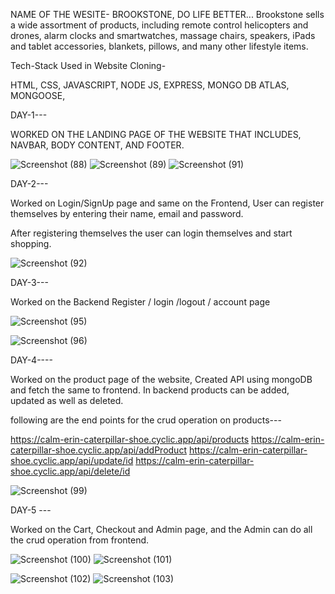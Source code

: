NAME OF THE WESITE- BROOKSTONE, DO LIFE BETTER...
Brookstone sells a wide assortment of products, including remote control helicopters and drones, alarm clocks and smartwatches, massage chairs, speakers, iPads and tablet accessories, blankets, pillows, and many other lifestyle items.

Tech-Stack Used in Website Cloning-

HTML,
CSS,
JAVASCRIPT,
NODE JS,
EXPRESS,
MONGO DB ATLAS,
MONGOOSE,


DAY-1---

WORKED ON THE LANDING PAGE OF THE WEBSITE THAT INCLUDES, NAVBAR, BODY CONTENT, AND FOOTER.

![Screenshot (88)](https://user-images.githubusercontent.com/115460277/220543292-73f8341a-981a-4250-83a7-f80fd3fd1d14.png)
![Screenshot (89)](https://user-images.githubusercontent.com/115460277/220543295-d8a96523-c5ac-4368-b6f5-27618e2eca49.png)
![Screenshot (91)](https://user-images.githubusercontent.com/115460277/220543536-7693cc00-c202-4805-b882-b6feaa0421d3.png)

DAY-2---

Worked on Login/SignUp page and same on the Frontend,
User can register themselves by entering their name, email and password.

After registering themselves the user can login themselves and start shopping.

![Screenshot (92)](https://user-images.githubusercontent.com/115460277/220729559-1e210cd0-2162-4df9-a185-7203d918c6e9.png)

DAY-3---

Worked on the Backend Register / login /logout / account page



![Screenshot (95)](https://user-images.githubusercontent.com/115460277/220998459-6aba0344-773c-45db-811f-2cc9b38a3dfc.png)


![Screenshot (96)](https://user-images.githubusercontent.com/115460277/220999603-565ca160-4355-4d2f-aa2b-b0cac919e67c.png)



DAY-4----

Worked on the product page of the website, Created API using mongoDB and fetch the same to frontend.
In backend products can be added, updated as well as deleted.

following are the end points for the crud operation on products---

https://calm-erin-caterpillar-shoe.cyclic.app/api/products
https://calm-erin-caterpillar-shoe.cyclic.app/api/addProduct
https://calm-erin-caterpillar-shoe.cyclic.app/api/update/id
https://calm-erin-caterpillar-shoe.cyclic.app/api/delete/id

![Screenshot (99)](https://user-images.githubusercontent.com/115460277/221236992-b60899ff-fb65-4678-b9f9-cc539866f68c.png)

DAY-5 ---

Worked on the Cart, Checkout and Admin page, and the Admin can do all the crud operation from frontend.

![Screenshot (100)](https://user-images.githubusercontent.com/115460277/221404658-6a9a70c4-4aee-41cf-a8cf-2bc8ecbd7a58.png)
![Screenshot (101)](https://user-images.githubusercontent.com/115460277/221404659-cffe701d-19c9-4fdd-8c62-d98a50cb49da.png)

![Screenshot (102)](https://user-images.githubusercontent.com/115460277/221404665-4dc0c606-20ab-4747-b3b5-0250424efdec.png)
![Screenshot (103)](https://user-images.githubusercontent.com/115460277/221404670-ae2fe986-dbbb-48ea-a0fc-80616af57155.png)
